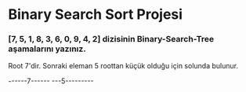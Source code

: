 # Binary Search Sort Projesi

### [7, 5, 1, 8, 3, 6, 0, 9, 4, 2] dizisinin Binary-Search-Tree aşamalarını yazınız.

Root 7'dir. Sonraki eleman 5 roottan küçük olduğu için solunda bulunur.

------7------
---5---------
